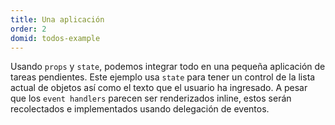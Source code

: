 ```yaml
---
title: Una aplicación
order: 2
domid: todos-example
---
```


Usando `props` y `state`, podemos integrar todo en una pequeña aplicación de tareas pendientes. Este ejemplo usa `state` para tener un control de la lista actual de objetos así como el texto que el usuario ha ingresado. A pesar que los `event handlers` parecen ser renderizados inline, estos serán recolectados e implementados usando delegación de eventos.
